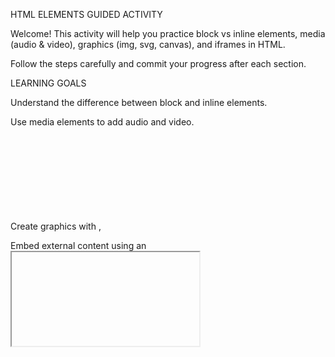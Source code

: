 HTML ELEMENTS GUIDED ACTIVITY

Welcome! This activity will help you practice block vs inline elements, media (audio & video), graphics (img, svg, canvas), and iframes in HTML.

Follow the steps carefully and commit your progress after each section.

LEARNING GOALS

Understand the difference between block and inline elements.

Use media elements to add audio and video.

Create graphics with <img>, <svg>, and <canvas>.

Embed external content using an <iframe>.

PART 1: BLOCK VS INLINE ELEMENTS

Create a file called block-inline.html.

Add a paragraph (<p>) with some text. Inside it, place:

A <strong> word (inline element).

A <span> with a different background color.

Add two block elements (<div> and <section>) and give them borders to see how they stack.

PART 2: MEDIA (AUDIO & VIDEO)

Create a file called media.html.

Add:

An audio player using <audio controls> with an MP3 file.

A video player using <video controls width="320"> with an MP4 file.

Add a track (<track>) to your video for captions.

PART 3: GRRAPHICS (IMAGE, SVG, CANVAS)

Create a file called graphics.html.

Add:

An <img> showing any image (local or online).

An inline SVG circle

A canvas and draw a rectangle inside it using JavaScript

PART 4: iFAME PART

Create a file called child.html in your project folder.

Add a heading, a short paragraph, and optionally an image to make it look like a simple webpage.

Create another file called iframe.html.

Inside it, use an <iframe> to embed your child.html page.

Give the iframe a width, height, and a border so you can clearly see it on the page.
